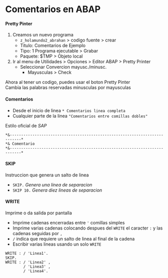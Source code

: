 # Comentarios en ABAP

#### Pretty Pinter
1. Creamos un nuevo programa
   - `z_holamundo2_abrahan` > codigo fuente > crear
   - Titulo: Comentarios de Ejemplo
   - Tipo: 1 Programa ejecutable > Grabar
   - Paquete: $TMP > Objeto local
1. Ir al menu de Utilidades > Opciones > Editor ABAP > Pretty Printer
   - Seleccionar Convercion mayusc./minusc.
     - Mayusculas > Check

Ahora al tener un codigo, puedes usar el boton Pretty Pinter  
Cambia las palabras reservadas minusculas por mayusculas

#### Comentarios
- Desde el inicio de linea `* Comentarios linea completa`
- Cualquier parte de la linea `"Comentarios entre comillas dobles"`

Estilo oficial de _SAP_
```
*&---------------------------------------------------------------------------*
*& Comentario
*&---------------------------------------------------------------------------*
```

#### SKIP
Instruccion que genera un salto de linea

- `SKIP.` _Genera una linea de separacion_
- `SKIP 10.` _Genera diez lineas de separacion_

#### WRITE
Imprime o da salida por pantalla
- Imprime cadenas encerradas entre `'` comillas simples
- Imprime varias cadenas colocando despues del `WRITE` el caracter `:` y las cadenas seguidas por `,`
- `/` indica que requiere un salto de linea al final de la cadena
- Escribir varias lineas usando un solo `WRITE`
```
WRITE : / 'Linea1'.
SKIP.
WRITE : / 'Linea2' ,
        / 'Linea3' ,
        / 'Linea4'.
```
